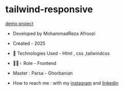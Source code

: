 # tailwind-responsive

[demo project](https://mohammadrezaafroozi.github.io/tailwind-responsive/)


- Developed by MohammadReza Afroozi
- Created - 2025
- 🤖 Technologies Used - Html , css ,tailwindcss 

- 🤖🤖♀️ Role - Frontend
- Master : Parsa - Ghorbanian
- How to reach me : with my
[instagram](https://www.instagram.com/afroozi_dev?igsh=MWNvODk2dGwwY29o) and
[linkedin](https://www.linkedin.com/in/mohammad-reza-afroozi)


